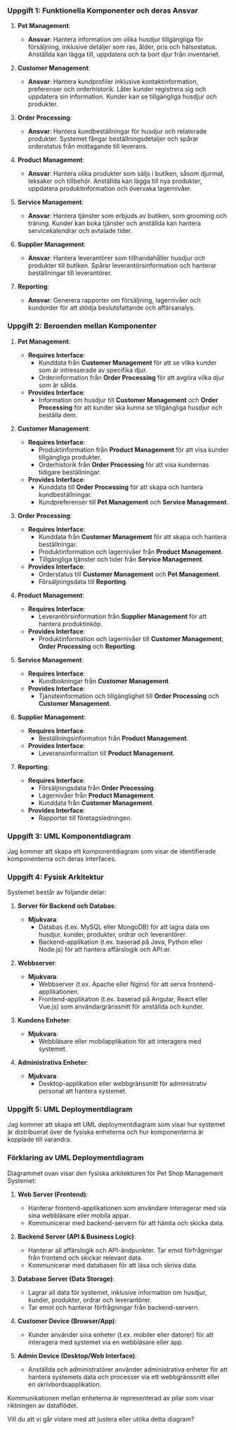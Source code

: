 ### Uppgift 1: Funktionella Komponenter och deras Ansvar

1. **Pet Management**:
   - **Ansvar**: Hantera information om olika husdjur tillgängliga för försäljning, inklusive detaljer som ras, ålder, pris och hälsostatus. Anställda kan lägga till, uppdatera och ta bort djur från inventariet.

2. **Customer Management**:
   - **Ansvar**: Hantera kundprofiler inklusive kontaktinformation, preferenser och orderhistorik. Låter kunder registrera sig och uppdatera sin information. Kunder kan se tillgängliga husdjur och produkter.

3. **Order Processing**:
   - **Ansvar**: Hantera kundbeställningar för husdjur och relaterade produkter. Systemet fångar beställningsdetaljer och spårar orderstatus från mottagande till leverans.

4. **Product Management**:
   - **Ansvar**: Hantera olika produkter som säljs i butiken, såsom djurmat, leksaker och tillbehör. Anställda kan lägga till nya produkter, uppdatera produktinformation och övervaka lagernivåer.

5. **Service Management**:
   - **Ansvar**: Hantera tjänster som erbjuds av butiken, som grooming och träning. Kunder kan boka tjänster och anställda kan hantera servicekalendrar och avtalade tider.

6. **Supplier Management**:
   - **Ansvar**: Hantera leverantörer som tillhandahåller husdjur och produkter till butiken. Spårar leverantörsinformation och hanterar beställningar till leverantörer.

7. **Reporting**:
   - **Ansvar**: Generera rapporter om försäljning, lagernivåer och kundorder för att stödja beslutsfattande och affärsanalys.

### Uppgift 2: Beroenden mellan Komponenter

1. **Pet Management**:
   - **Requires Interface**: 
     - Kunddata från **Customer Management** för att se vilka kunder som är intresserade av specifika djur.
     - Orderinformation från **Order Processing** för att avgöra vilka djur som är sålda.
   - **Provides Interface**:
     - Information om husdjur till **Customer Management** och **Order Processing** för att kunder ska kunna se tillgängliga husdjur och beställa dem.

2. **Customer Management**:
   - **Requires Interface**:
     - Produktinformation från **Product Management** för att visa kunder tillgängliga produkter.
     - Orderhistorik från **Order Processing** för att visa kundernas tidigare beställningar.
   - **Provides Interface**:
     - Kunddata till **Order Processing** för att skapa och hantera kundbeställningar.
     - Kundpreferenser till **Pet Management** och **Service Management**.

3. **Order Processing**:
   - **Requires Interface**:
     - Kunddata från **Customer Management** för att skapa och hantera beställningar.
     - Produktinformation och lagernivåer från **Product Management**.
     - Tillgängliga tjänster och tider från **Service Management**.
   - **Provides Interface**:
     - Orderstatus till **Customer Management** och **Pet Management**.
     - Försäljningsdata till **Reporting**.

4. **Product Management**:
   - **Requires Interface**:
     - Leverantörsinformation från **Supplier Management** för att hantera produktinköp.
   - **Provides Interface**:
     - Produktinformation och lagernivåer till **Customer Management**, **Order Processing** och **Reporting**.

5. **Service Management**:
   - **Requires Interface**:
     - Kundbokningar från **Customer Management**.
   - **Provides Interface**:
     - Tjänsteinformation och tillgänglighet till **Order Processing** och **Customer Management**.

6. **Supplier Management**:
   - **Requires Interface**:
     - Beställningsinformation från **Product Management**.
   - **Provides Interface**:
     - Leveransinformation till **Product Management**.

7. **Reporting**:
   - **Requires Interface**:
     - Försäljningsdata från **Order Processing**.
     - Lagernivåer från **Product Management**.
     - Kunddata från **Customer Management**.
   - **Provides Interface**:
     - Rapporter till företagsledningen.

### Uppgift 3: UML Komponentdiagram

Jag kommer att skapa ett komponentdiagram som visar de identifierade komponenterna och deras interfaces.

### Uppgift 4: Fysisk Arkitektur

Systemet består av följande delar:

1. **Server för Backend och Databas**:
   - **Mjukvara**:
     - Databas (t.ex. MySQL eller MongoDB) för att lagra data om husdjur, kunder, produkter, ordrar och leverantörer.
     - Backend-applikation (t.ex. baserad på Java, Python eller Node.js) för att hantera affärslogik och API:er.

2. **Webbserver**:
   - **Mjukvara**:
     - Webbserver (t.ex. Apache eller Nginx) för att serva frontend-applikationen.
     - Frontend-applikation (t.ex. baserad på Angular, React eller Vue.js) som användargränssnitt för anställda och kunder.

3. **Kundens Enheter**:
   - **Mjukvara**:
     - Webbläsare eller mobilapplikation för att interagera med systemet.

4. **Administrativa Enheter**:
   - **Mjukvara**:
     - Desktop-applikation eller webbgränssnitt för administrativ personal att hantera systemet.

### Uppgift 5: UML Deploymentdiagram

Jag kommer att skapa ett UML deploymentdiagram som visar hur systemet är distribuerat över de fysiska enheterna och hur komponenterna är kopplade till varandra.

### Förklaring av UML Deploymentdiagram

Diagrammet ovan visar den fysiska arkitekturen för Pet Shop Management Systemet:

1. **Web Server (Frontend)**:
   - Hanterar frontend-applikationen som användare interagerar med via sina webbläsare eller mobila appar.
   - Kommunicerar med backend-servern för att hämta och skicka data.

2. **Backend Server (API & Business Logic)**:
   - Hanterar all affärslogik och API-ändpunkter. Tar emot förfrågningar från frontend och skickar relevant data.
   - Kommunicerar med databasen för att läsa och skriva data.

3. **Database Server (Data Storage)**:
   - Lagrar all data för systemet, inklusive information om husdjur, kunder, produkter, ordrar och leverantörer.
   - Tar emot och hanterar förfrågningar från backend-servern.

4. **Customer Device (Browser/App)**:
   - Kunder använder sina enheter (t.ex. mobiler eller datorer) för att interagera med systemet via en webbläsare eller app.

5. **Admin Device (Desktop/Web Interface)**:
   - Anställda och administratörer använder administrativa enheter för att hantera systemets data och processer via ett webbgränssnitt eller en skrivbordsapplikation.

Kommunikationen mellan enheterna är representerad av pilar som visar riktningen av dataflödet. 

Vill du att vi går vidare med att justera eller utöka detta diagram?

